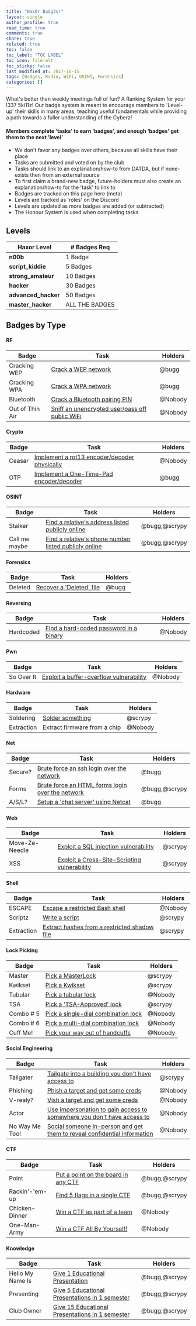 ```yaml
---
title: "Hax0r Badg3s!"
layout: single
author_profile: true
read_time: true
comments: true
share: true
related: true
toc: false
toc_label: "TOC LABEL"
toc_icon: file-alt
toc_sticky: false
last_modified_at: 2017-10-15
tags: [Badges, Radio, WiFi, OSINT, Forensics]
categories: []
---
```


What's better than weekly meetings full of fun? A Ranking System for your l337 5ki11z!
Our badge system is meant to encourage members to 'Level-up' their skills in many areas, teaching useful fundamentals while providing a path towards a fuller understanding of the Cyberz!

#### Members complete 'tasks' to earn 'badges', and enough 'badges' get them to the next 'level'

- We don't favor any badges over others, because all skills have their place
- Tasks are submitted and voted on by the club
- Tasks should link to an explanation/how-to from DATDA, but if none-exists then from an external source
- To first claim a brand-new badge, future-holders must also create an explanation/how-to for the 'task' to link to
- Badges are tracked on this page here (meta)
- Levels are tracked as 'roles' on the Discord
- Levels are updated as more badges are added (or subtracted)
- The Honour System is used when completing tasks

## Levels

|Haxor Level|# Badges Req|
|---|---|
|**n00b**|1 Badge|
|**script_kiddie**|5 Badges|
|**strong_amateur**|10 Badges|
|**hacker**|30 Badges|
|**advanced_hacker**|50 Badges|
|**master_hacker**|ALL THE BADGES|

## Badges by Type

#### RF

|Badge|Task|Holders|
|--|--|--|
|Cracking WEP|[Crack a WEP network](https://github.com/DATDA/main/blob/master/presentations/wep.pdf)|@bugg|
|Cracking WPA|[Crack a WPA network](https://github.com/DATDA/main/blob/master/presentations/WiFiHackingwithAircrackandJohnTheRipper.md)|@bugg|
|Bluetooth|[Crack a Bluetooth pairing PIN](https://null-byte.wonderhowto.com/how-to/hack-bluetooth-part-1-terms-technologies-security-0163977/)|@Nobody|
|Out of Thin Air|[Sniff an unencrypted user/pass off public WiFi](https://www.androidauthority.com/capture-data-open-wi-fi-726356/)|@Nobody|

#### Crypto

|Badge|Task|Holders|
|--|--|--|
|Ceasar|[Implement a rot13 encoder/decoder physically](https://inventwithpython.com/hacking/chapter1.html)|@Nobody|
|OTP|[Implement a One-Time-Pad encoder/decoder](https://github.com/DATDA/main/blob/master/crypto/otp_machine.py)|@bugg|

#### OSINT

|Badge|Task|Holders|
|--|--|--|
|Stalker|[Find a relative's address listed publicly online](https://github.com/DATDA/main/blob/master/presentations/osint.pdf)|@bugg,@scrypy|
|Call me maybe|[Find a relative's phone number listed publicly online](https://github.com/DATDA/main/blob/master/presentations/osint.pdf)|@bugg,@scrypy|

#### Forensics

|Badge|Task|Holders|
|--|--|--|
|Deleted|[Recover a 'Deleted' file](https://github.com/DATDA/main/blob/master/presentations/basic_forensics.pdf)|@bugg|

#### Reversing

|Badge|Task|Holders|
|--|--|--|
|Hardcoded|[Find a hard-coded password in a binary](https://ehsandev.com/pico2014/reverse_engineering/cyborg_secrets.html)|@Nobody|

#### Pwn

|Badge|Task|Holders|
|--|--|--|
|So Over It|[Exploit a buffer-overflow vulnerability](https://dhavalkapil.com/blogs/Buffer-Overflow-Exploit/)|@Nobody|

#### Hardware

|Badge|Task|Holders|
|--|--|--|
|Soldering|[Solder something](https://learn.sparkfun.com/tutorials/how-to-solder-through-hole-soldering/all)|@scrypy|
|Extraction | Extract firmware from a chip | @Nobody |

#### Net

|Badge|Task|Holders|
|--|--|--|
|Secure?|[Brute force an ssh login over the network](https://github.com/DATDA/main/blob/master/presentations/hydra.pdf)|@bugg|
|Forms|[Brute force an HTML forms login over the network](https://github.com/DATDA/main/blob/master/presentations/hydra_forms.pdf)|@bugg,@scrypy|
|A/S/L?|[Setup a 'chat server' using Netcat](https://github.com/DATDA/main/blob/master/networking/chat.sh) |@bugg|

#### Web

|Badge|Task|Holders|
|--|--|--|
|Move-Ze-Needle|[Exploit a SQL injection vulnerability](https://www.acunetix.com/blog/articles/exploiting-sql-injection-example/)|@scrypy|
|XSS|[Exploit a Cross-Site-Scripting vulnerability](https://labs.detectify.com/2012/11/07/how-to-exploit-an-xss/)|@scrypy|

#### Shell

|Badge|Task|Holders|
|--|--|--|
|ESCAPE|[Escape a restricted Bash shell](https://pen-testing.sans.org/blog/2012/06/06/escaping-restricted-linux-shells)|@Nobody|
|Scriptz|[Write a script](http://linuxcommand.org/lc3_wss0010.php)|@scrypy|
|Extraction|[Extract hashes from a restricted shadow file](https://pentestlab.blog/2012/07/23/dumping-and-cracking-unix-password-hashes/)|@scrypy|

#### Lock Picking

|Badge|Task|Holders|
|--|--|--|
|Master|[Pick a MasterLock](https://www.wikihow.com/Pick-a-Master-Padlock)|@scrypy|
|Kwikset|[Pick a Kwikset](https://boingboing.net/2013/08/04/attacking-the-popular-kwikset.html)|@scrypy|
|Tubular|[Pick a tubular lock](https://www.wikihow.com/Pick-a-Tubular-Lock)|@Nobody|
|TSA|[Pick a 'TSA-Approved' lock](https://lock-picking.wonderhowto.com/how-to/is-why-your-tsa-approved-luggage-locks-are-useless-0164446/)|@scrypy|
|Combo # 5|[Pick a single-dial combination lock](https://www.instructables.com/id/Cracking-Single-Dial-Combination-Locks/)|@Nobody|
|Combo # 6|[Pick a multi-dial combination lock](https://unitedlocksmith.net/blog/6-best-ways-to-open-a-bike-lock)|@Nobody|
|Cuff Me!|[Pick your way out of handcuffs](https://mentalfloss.com/article/52447/how-get-out-handcuffs)|@Nobody|

#### Social Engineering

|Badge|Task|Holders|
|--|--|--|
|Tailgater|[Tailgate into a building you don't have access to](https://blog.mailfence.com/what-is-tailgating/)|@scrypy|
|Phishing|[Phish a target and get some creds](https://www.pentestgeek.com/phishing/how-do-i-phish-advanced-email-phishing-tactics)|@Nobody|
|V-realy?|[Vish a target and get some creds](https://blog.raxis.com/2018/04/04/phishing-part-2-calls/)|@Nobody|
|Actor|[Use impersonation to gain access to somewhere you don't have access to](https://www.social-engineer.org/framework/attack-vectors/impersonation/)|@Nobody|
|No Way Me Too!|[Social someone in-person and get them to reveal confidential information](https://www.social-engineer.org/framework/influencing-others/influence-tactics/liking/)|@Nobody|

#### CTF

|Badge|Task|Holders|
|--|--|--|
|Point|[Put a point on the board in any CTF](https://github.com/DATDA/main/blob/master/presentations/picoCTF.pdf)|@bugg,@scrypy|
|Rackin'-'em-up|[Find 5 flags in a single CTF](https://www.reddit.com/r/netsec/comments/y0nnu/we_are_samurai_ctf_and_we_won_defcon_ctf_this/)|@bugg,@scrypy|
|Chicken-Dinner|[Win a CTF as part of a team](https://www.reddit.com/r/netsec/comments/1k1oh4/we_are_the_plaid_parliament_of_pwning_ask_us/)|@Nobody|
|One-Man-Army|[Win a CTF All By Yourself!](https://trailofbits.github.io/ctf/)|@Nobody|
#### Knowledge
|Badge|Task|Holders|
|--|--|--|
|Hello My Name Is|[Give 1 Educational Presentation](https://www.wikihow.com/Give-a-Presentation)|@bugg,@scrypy|
|Presenting|[Give 5 Educational Presentations in 1 semester](https://hbr.org/2013/06/how-to-give-a-killer-presentation)|@bugg,@scrypy|
|Club Owner|[Give 15 Educational Presentations in 1 semester](https://www.entrepreneur.com/article/274646)|@bugg,@scrypy|